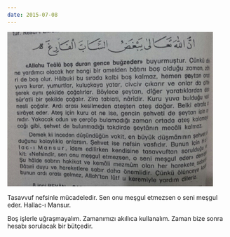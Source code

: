 ```yaml
---
date: 2015-07-08
---
```


![](/images/tumblr_nr58agegcu1u3gx2to1_500.jpg)

Tasavvuf nefsinle mücadeledir. Sen onu meşgul etmezsen o seni meşgul eder. Hallac-ı Mansur.

Boş işlerle uğraşmayalım. Zamanımızı akıllıca kullanalım. Zaman bize sonra hesabı sorulacak bir bütçedir.
